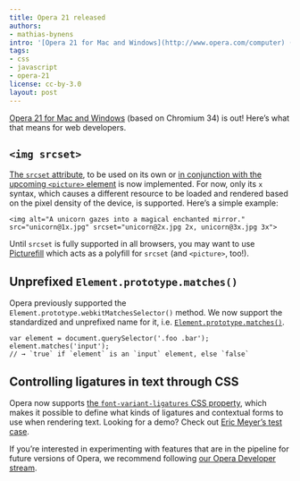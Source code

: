 ```yaml
---
title: Opera 21 released
authors:
- mathias-bynens
intro: '[Opera 21 for Mac and Windows](http://www.opera.com/computer) (based on Chromium 34) is out! Here’s what that means for web developers.'
tags:
- css
- javascript
- opera-21
license: cc-by-3.0
layout: post
---
```


[Opera 21 for Mac and Windows](http://www.opera.com/computer) (based on Chromium 34) is out! Here’s what that means for web developers.

## `<img srcset>`

[The `srcset` attribute](http://www.whatwg.org/specs/web-apps/current-work/multipage/edits.html#attr-img-srcset), to be used on its own or [in conjunction with the upcoming `<picture>` element](http://picture.responsiveimages.org/#element-attrdef-srcset) is now implemented. For now, only its `x` syntax, which causes a different resource to be loaded and rendered based on the pixel density of the device, is supported. Here’s a simple example:

    <img alt="A unicorn gazes into a magical enchanted mirror." src="unicorn@1x.jpg" srcset="unicorn@2x.jpg 2x, unicorn@3x.jpg 3x">

Until `srcset` is fully supported in all browsers, you may want to use [Picturefill](http://scottjehl.github.io/picturefill/) which acts as a polyfill for `srcset` (and `<picture>`, too!).

## Unprefixed `Element.prototype.matches()`

Opera previously supported the `Element.prototype.webkitMatchesSelector()` method. We now support the standardized and unprefixed name for it, i.e. [`Element.prototype.matches()`](http://www.w3.org/TR/selectors-api2/#matches).

    var element = document.querySelector('.foo .bar');
    element.matches('input');
    // → `true` if `element` is an `input` element, else `false`

## Controlling ligatures in text through CSS

Opera now supports [the `font-variant-ligatures` CSS property](http://dev.w3.org/csswg/css-fonts-3/#font-variant-ligatures-prop), which makes it possible to define what kinds of ligatures and contextual forms to use when rendering text. Looking for a demo? Check out [Eric Meyer’s test case](http://meyerweb.com/eric/css/tests/css3/show.php?p=font-variant-ligatures).

If you’re interested in experimenting with features that are in the pipeline for future versions of Opera, we recommend following [our Opera Developer stream](http://www.opera.com/developer).

